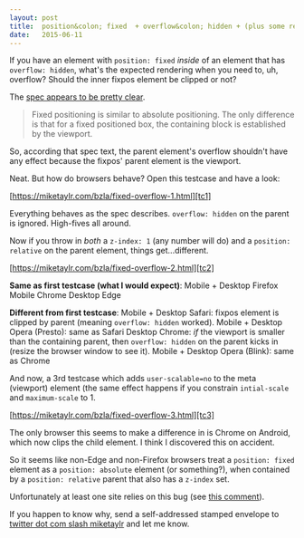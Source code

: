 ```yaml
---
layout: post
title:  position&colon; fixed  + overflow&colon; hidden + (plus some relative positioning and z-index stuff)
date:   2015-06-11
---
```


If you have an element with `position: fixed` *inside* of an element that has `overflow: hidden`, what's the expected rendering when you need to, uh, overflow? Should the inner fixpos element be clipped or not?

The [spec appears to be pretty clear][spec].

> Fixed positioning is similar to absolute positioning. The only difference is that for a fixed positioned box, the containing block is established by the viewport.

So, according that spec text, the parent element's overflow shouldn't have any effect because the fixpos' parent element is the viewport.

Neat. But how do browsers behave? Open this testcase and have a look:

[https://miketaylr.com/bzla/fixed-overflow-1.html][tc1]

Everything behaves as the spec describes. `overflow: hidden` on the parent is ignored. High-fives all around.

Now if you throw in *both* a `z-index: 1` (any number will do) and a `position: relative` on the parent element, things get...different.

[https://miketaylr.com/bzla/fixed-overflow-2.html][tc2]

**Same as first testcase (what I would expect)**:
Mobile + Desktop Firefox
Mobile Chrome
Desktop Edge

**Different from first testcase**:
Mobile + Desktop Safari: fixpos element is clipped by parent (meaning `overflow: hidden` worked).
Mobile + Desktop Opera (Presto): same as Safari
Desktop Chrome: *if* the viewport is smaller than the containing parent, then `overflow: hidden` on the parent kicks in (resize the browser window to see it).
Mobile + Desktop Opera (Blink): same as Chrome

And now, a 3rd testcase which adds `user-scalable=no` to the meta (viewport) element (the same effect happens if you constrain `intial-scale` and `maximum-scale` to 1.

[https://miketaylr.com/bzla/fixed-overflow-3.html][tc3]

The only browser this seems to make a difference in is Chrome on Android, which now clips the child element. I think I discovered this on accident.

So it seems like non-Edge and non-Firefox browsers treat a `position: fixed` element as a `position: absolute` element (or something?), when contained by a `position: relative` parent that also has a `z-index` set.

Unfortunately at least one site relies on this bug (see [this comment][bug]).

If you happen to know why, send a self-addressed stamped envelope to [twitter dot com slash miketaylr][tw] and let me know.

[spec]: http://dev.w3.org/csswg/css-position/#fixed-pos
[tc1]: https://miketaylr.com/bzla/fixed-overflow-1.html
[tc2]: https://miketaylr.com/bzla/fixed-overflow-2.html
[tc3]: https://miketaylr.com/bzla/fixed-overflow-3.html
[bug]: https://github.com/webcompat/web-bugs/issues/917#issuecomment-106949164
[tw]: https://twitter.com/miketaylr